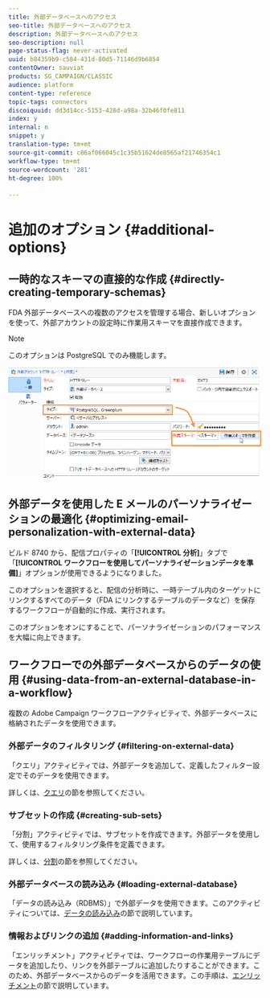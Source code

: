 ```yaml
---
title: 外部データベースへのアクセス
seo-title: 外部データベースへのアクセス
description: 外部データベースへのアクセス
seo-description: null
page-status-flag: never-activated
uuid: b84359b9-c584-431d-80d5-71146d9b6854
contentOwner: sauviat
products: SG_CAMPAIGN/CLASSIC
audience: platform
content-type: reference
topic-tags: connectors
discoiquuid: dd3d14cc-5153-428d-a98a-32b46f0fe811
index: y
internal: n
snippet: y
translation-type: tm+mt
source-git-commit: c86af066045c1c35b51624de8565af21746354c1
workflow-type: tm+mt
source-wordcount: '281'
ht-degree: 100%

---
```



# 追加のオプション {#additional-options}

<!--

## HTTP relay to a remote instance {#http-relay-to-a-remote-instance}

You can access external databases configured in remote instances using the HTTP protocol.

>[!NOTE]
>
>Not all SQL data types are supported by this feature. Blob data types are not supported at all. It is possible that other data types may not work depending on the targeted database (Timestamp on Microsoft SQL Server, for example). Please contact Adobe support for more information.

This simplifies transferring and synchronizing data between two instances. It also enables you to sidestep any tunneling between an instance and a remote database as well as the installation of the client layers to access this database. The destination instance can be a hosted instance.

>[!CAUTION]
>
>This option is only for facilitating data replication flows (ETL).   
>
>For example, it allows a cloud-hosted instance to have direct access to the data in an "on-premise" hosted database. However, it is not intended to allow targeting to be carried on an "on-premise" hosted database directly from the cloud.

To do this, you must configure the external accounts of the two instances so that the local instance can communicate with the remote instance using the HTTP protocol:

* Local instance: select the new **[!UICONTROL HTTP relay to a remote database]** connection type.

  In case of bulk load data transfer, also specify the buffer size. Select the compression option if you want to reduce the size of the transferred data.

  The **[!UICONTROL Data source]** must be defined with the following syntax: "nms:extAccount : `<internal_name_of_the_external_account>`"

  ![](assets/fda_over_http_1.png)

  >[!NOTE]
  >
  >We recommend that you use an HTTPS connection.

* Remote instance: in the FDA external account of the database accessed via the HTTP relay, check the Target of an **[!UICONTROL 'HTTP relay to a remote database' account option]**.

  ![](assets/fda_over_http_2.png)

The following example shows the new possible operating mode:

![](assets/schema_fda_over_http_2.png)

>[!CAUTION]
>
>The default database of the remote instance must be accessed via an external account as well.

This operating method avoids that the cleanup workflow of each instance deletes the work tables of the databases that use the instance as relay.

Thus, in the previous example, the cleanup workflow of the remote instance will not perform any action on the red FDA database as it is used by the local instance.

-->

## 一時的なスキーマの直接的な作成 {#directly-creating-temporary-schemas}

FDA 外部データベースへの複数のアクセスを管理する場合、新しいオプションを使って、外部アカウントの設定時に作業用スキーマを直接作成できます。

>[!NOTE]
>
>このオプションは PostgreSQL でのみ機能します。

![](assets/fda_work_table.png)

## 外部データを使用した E メールのパーソナライゼーションの最適化 {#optimizing-email-personalization-with-external-data}

ビルド 8740 から、配信プロパティの「**[!UICONTROL 分析]**」タブで「**[!UICONTROL ワークフローを使用してパーソナライゼーションデータを準備]**」オプションが使用できるようになりました。

このオプションを選択すると、配信の分析時に、一時テーブル内のターゲットにリンクするすべてのデータ（FDA にリンクするテーブルのデータなど）を保存するワークフローが自動的に作成、実行されます。

このオプションをオンにすることで、パーソナライゼーションのパフォーマンスを大幅に向上できます。

## ワークフローでの外部データベースからのデータの使用 {#using-data-from-an-external-database-in-a-workflow}

複数の Adobe Campaign ワークフローアクティビティで、外部データベースに格納されたデータを使用できます。

### 外部データのフィルタリング {#filtering-on-external-data}

「クエリ」アクティビティでは、外部データを追加して、定義したフィルター設定でそのデータを使用できます。

詳しくは、[クエリ](../../workflow/using/targeting-data.md#selecting-data)の節を参照してください。

### サブセットの作成 {#creating-sub-sets}

「分割」アクティビティでは、サブセットを作成できます。外部データを使用して、使用するフィルタリング条件を定義できます。

詳しくは、[分割](../../workflow/using/split.md)の節を参照してください。

### 外部データベースの読み込み {#loading-external-database}

「データの読み込み（RDBMS）」で外部データを使用できます。このアクティビティについては、[データの読み込み](../../workflow/using/data-loading--rdbms-.md)の節で説明しています。

### 情報およびリンクの追加 {#adding-information-and-links}

「エンリッチメント」アクティビティでは、ワークフローの作業用テーブルにデータを追加したり、リンクを外部テーブルに追加したりすることができます。このため、外部データベースからのデータを活用できます。この手順は、[エンリッチメント](../../workflow/using/enrichment.md)の節で説明しています。
<!--

## Cloud Messaging - FDA synchronization {#cloud-messaging---fda-synchronization}

When the Cloud Messaging server and the Marketing server have not been synchronized for a long period, the volume of missing broadlogs on the Marketing server can be significant. To optimize broadlog synchronization via the FDA, the **NmsMidSourcing_LogsPeriodHour** option has been added. This allows a maximum period (expressed in hours) to be specified as to limit the number of broadlogs recovered every time the synchronization workflow is executed.

The option is to be added in the console, in the **[!UICONTROL Administration > Options]** node.

>[!CAUTION]
>
>This option must **only** be used for synchronizing a significant volume of broadlogs via the FDA.

>[!NOTE]
>
>The option is only taken into account if a last recovery date exists (**NmsMidSourcing_LastBroadLog_&#42;** option).

## Message Center - Read access on the XtkFolder table {#message-center---read-access-on-the-xtkfolder-table}

From build 8141 and above, manual action is necessary if Message Center uses the FDA as an archiving mode.

You need to grant read access on the XtKFolder table to the user linked with the external FDA account.

For a PostgreSQL database for example, the command is as follows:

```
GRANT SELECT ON XtkFolder TO DBUSER;
```

This user must have read access to the following tables:

* NmsBroadLogRtEvent
* NmsBroadLogBatchEvent
* NmsTrackingLogRtEvent
* NmsTrackingLogBatchEvent
* NmsRtEvent
* NmsBatchEvent
* NmsBroadLogMsg
* NmsTrackingUrl
* NmsDelivery
* NmsWebTrackingLog

>[!NOTE]
>
>This modification deletes the "Permission denied for relation xtkfolder" error message.

If the working schema selected in the external FDA account is not the out-of-the-box Neolane account, then this modification to the access rights is not necessary.

-->

